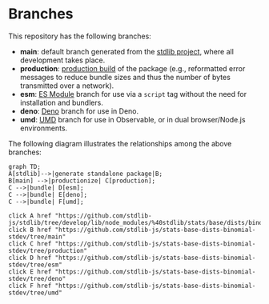 <!--

@license Apache-2.0

Copyright (c) 2022 The Stdlib Authors.

Licensed under the Apache License, Version 2.0 (the "License");
you may not use this file except in compliance with the License.
You may obtain a copy of the License at

    http://www.apache.org/licenses/LICENSE-2.0

Unless required by applicable law or agreed to in writing, software
distributed under the License is distributed on an "AS IS" BASIS,
WITHOUT WARRANTIES OR CONDITIONS OF ANY KIND, either express or implied.
See the License for the specific language governing permissions and
limitations under the License.

-->

# Branches

This repository has the following branches:

-   **main**: default branch generated from the [stdlib project][stdlib-url], where all development takes place.
-   **production**: [production build][production-url] of the package (e.g., reformatted error messages to reduce bundle sizes and thus the number of bytes transmitted over a network).
-   **esm**: [ES Module][esm-url] branch for use via a `script` tag without the need for installation and bundlers.
-   **deno**: [Deno][deno-url] branch for use in Deno.
-   **umd**: [UMD][umd-url] branch for use in Observable, or in dual browser/Node.js environments.

The following diagram illustrates the relationships among the above branches:

```mermaid
graph TD;
A[stdlib]-->|generate standalone package|B;
B[main] -->|productionize| C[production];
C -->|bundle| D[esm];
C -->|bundle| E[deno];
C -->|bundle| F[umd];

click A href "https://github.com/stdlib-js/stdlib/tree/develop/lib/node_modules/%40stdlib/stats/base/dists/binomial/stdev"
click B href "https://github.com/stdlib-js/stats-base-dists-binomial-stdev/tree/main"
click C href "https://github.com/stdlib-js/stats-base-dists-binomial-stdev/tree/production"
click D href "https://github.com/stdlib-js/stats-base-dists-binomial-stdev/tree/esm"
click E href "https://github.com/stdlib-js/stats-base-dists-binomial-stdev/tree/deno"
click F href "https://github.com/stdlib-js/stats-base-dists-binomial-stdev/tree/umd"
```

[stdlib-url]: https://github.com/stdlib-js/stdlib/tree/develop/lib/node_modules/%40stdlib/stats/base/dists/binomial/stdev
[production-url]: https://github.com/stdlib-js/stats-base-dists-binomial-stdev/tree/production
[deno-url]: https://github.com/stdlib-js/stats-base-dists-binomial-stdev/tree/deno
[umd-url]: https://github.com/stdlib-js/stats-base-dists-binomial-stdev/tree/umd
[esm-url]: https://github.com/stdlib-js/stats-base-dists-binomial-stdev/tree/esm